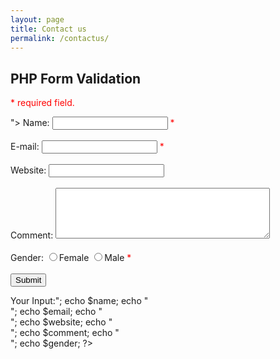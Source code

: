 ```yaml
---
layout: page
title: Contact us
permalink: /contactus/
---
```



<head>
<style>
.error {color: #FF0000;}
</style>
</head>
<body>  

<?php
// define variables and set to empty values
$nameErr = $emailErr = $genderErr = $websiteErr = "";
$name = $email = $gender = $comment = $website = "";

if ($_SERVER["REQUEST_METHOD"] == "POST") {
  if (empty($_POST["name"])) {
    $nameErr = "Name is required";
  } else {
    $name = test_input($_POST["name"]);
    // check if name only contains letters and whitespace
    if (!preg_match("/^[a-zA-Z ]*$/",$name)) {
      $nameErr = "Only letters and white space allowed"; 
    }
  }
  
  if (empty($_POST["email"])) {
    $emailErr = "Email is required";
  } else {
    $email = test_input($_POST["email"]);
    // check if e-mail address is well-formed
    if (!filter_var($email, FILTER_VALIDATE_EMAIL)) {
      $emailErr = "Invalid email format"; 
    }
  }
    
  if (empty($_POST["website"])) {
    $website = "";
  } else {
    $website = test_input($_POST["website"]);
    // check if URL address syntax is valid
    if (!preg_match("/\b(?:(?:https?|ftp):\/\/|www\.)[-a-z0-9+&@#\/%?=~_|!:,.;]*[-a-z0-9+&@#\/%=~_|]/i",$website)) {
      $websiteErr = "Invalid URL"; 
    }    
  }

  if (empty($_POST["comment"])) {
    $comment = "";
  } else {
    $comment = test_input($_POST["comment"]);
  }

  if (empty($_POST["gender"])) {
    $genderErr = "Gender is required";
  } else {
    $gender = test_input($_POST["gender"]);
  }
}

function test_input($data) {
  $data = trim($data);
  $data = stripslashes($data);
  $data = htmlspecialchars($data);
  return $data;
}
?>

<h2>PHP Form Validation</h2>
<p><span class="error">* required field.</span></p>
<form method="post" action="<?php echo htmlspecialchars($_SERVER["PHP_SELF"]);?>">  
  Name: <input type="text" name="name">
  <span class="error">* <?php echo $nameErr;?></span>
  <br><br>
  E-mail: <input type="text" name="email">
  <span class="error">* <?php echo $emailErr;?></span>
  <br><br>
  Website: <input type="text" name="website">
  <span class="error"><?php echo $websiteErr;?></span>
  <br><br>
  Comment: <textarea name="comment" rows="5" cols="40"></textarea>
  <br><br>
  Gender:
  <input type="radio" name="gender" value="female">Female
  <input type="radio" name="gender" value="male">Male
  <span class="error">* <?php echo $genderErr;?></span>
  <br><br>
  <input type="submit" name="submit" value="Submit">  
</form>

<?php
echo "<h2>Your Input:</h2>";
echo $name;
echo "<br>";
echo $email;
echo "<br>";
echo $website;
echo "<br>";
echo $comment;
echo "<br>";
echo $gender;
?>

</body>



